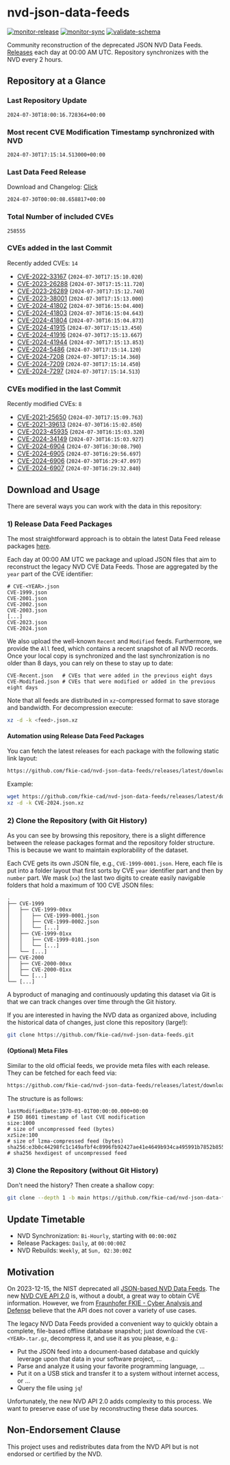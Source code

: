 # nvd-json-data-feeds

[![monitor-release](https://github.com/fkie-cad/nvd-json-data-feeds/actions/workflows/monitor_release.yml/badge.svg)](https://github.com/fkie-cad/nvd-json-data-feeds/actions/workflows/monitor_release.yml)
[![monitor-sync](https://github.com/fkie-cad/nvd-json-data-feeds/actions/workflows/monitor_sync.yml/badge.svg)](https://github.com/fkie-cad/nvd-json-data-feeds/actions/workflows/monitor_sync.yml)
[![validate-schema](https://github.com/fkie-cad/nvd-json-data-feeds/actions/workflows/validate_schema.yml/badge.svg)](https://github.com/fkie-cad/nvd-json-data-feeds/actions/workflows/validate_schema.yml)

Community reconstruction of the deprecated JSON NVD Data Feeds.
[Releases](https://github.com/fkie-cad/nvd-json-data-feeds/releases/latest) each day at 00:00 AM UTC.
Repository synchronizes with the NVD every 2 hours.

## Repository at a Glance

### Last Repository Update

```plain
2024-07-30T18:00:16.728364+00:00
```

### Most recent CVE Modification Timestamp synchronized with NVD

```plain
2024-07-30T17:15:14.513000+00:00
```

### Last Data Feed Release

Download and Changelog: [Click](https://github.com/fkie-cad/nvd-json-data-feeds/releases/latest)

```plain
2024-07-30T00:00:08.658817+00:00
```

### Total Number of included CVEs

```plain
258555
```

### CVEs added in the last Commit

Recently added CVEs: `14`

- [CVE-2022-33167](CVE-2022/CVE-2022-331xx/CVE-2022-33167.json) (`2024-07-30T17:15:10.020`)
- [CVE-2023-26288](CVE-2023/CVE-2023-262xx/CVE-2023-26288.json) (`2024-07-30T17:15:11.720`)
- [CVE-2023-26289](CVE-2023/CVE-2023-262xx/CVE-2023-26289.json) (`2024-07-30T17:15:12.740`)
- [CVE-2023-38001](CVE-2023/CVE-2023-380xx/CVE-2023-38001.json) (`2024-07-30T17:15:13.000`)
- [CVE-2024-41802](CVE-2024/CVE-2024-418xx/CVE-2024-41802.json) (`2024-07-30T16:15:04.400`)
- [CVE-2024-41803](CVE-2024/CVE-2024-418xx/CVE-2024-41803.json) (`2024-07-30T16:15:04.643`)
- [CVE-2024-41804](CVE-2024/CVE-2024-418xx/CVE-2024-41804.json) (`2024-07-30T16:15:04.873`)
- [CVE-2024-41915](CVE-2024/CVE-2024-419xx/CVE-2024-41915.json) (`2024-07-30T17:15:13.450`)
- [CVE-2024-41916](CVE-2024/CVE-2024-419xx/CVE-2024-41916.json) (`2024-07-30T17:15:13.667`)
- [CVE-2024-41944](CVE-2024/CVE-2024-419xx/CVE-2024-41944.json) (`2024-07-30T17:15:13.853`)
- [CVE-2024-5486](CVE-2024/CVE-2024-54xx/CVE-2024-5486.json) (`2024-07-30T17:15:14.120`)
- [CVE-2024-7208](CVE-2024/CVE-2024-72xx/CVE-2024-7208.json) (`2024-07-30T17:15:14.360`)
- [CVE-2024-7209](CVE-2024/CVE-2024-72xx/CVE-2024-7209.json) (`2024-07-30T17:15:14.450`)
- [CVE-2024-7297](CVE-2024/CVE-2024-72xx/CVE-2024-7297.json) (`2024-07-30T17:15:14.513`)


### CVEs modified in the last Commit

Recently modified CVEs: `8`

- [CVE-2021-25650](CVE-2021/CVE-2021-256xx/CVE-2021-25650.json) (`2024-07-30T17:15:09.763`)
- [CVE-2021-39613](CVE-2021/CVE-2021-396xx/CVE-2021-39613.json) (`2024-07-30T16:15:02.850`)
- [CVE-2023-45935](CVE-2023/CVE-2023-459xx/CVE-2023-45935.json) (`2024-07-30T16:15:03.320`)
- [CVE-2024-34149](CVE-2024/CVE-2024-341xx/CVE-2024-34149.json) (`2024-07-30T16:15:03.927`)
- [CVE-2024-6904](CVE-2024/CVE-2024-69xx/CVE-2024-6904.json) (`2024-07-30T16:30:08.790`)
- [CVE-2024-6905](CVE-2024/CVE-2024-69xx/CVE-2024-6905.json) (`2024-07-30T16:29:56.697`)
- [CVE-2024-6906](CVE-2024/CVE-2024-69xx/CVE-2024-6906.json) (`2024-07-30T16:29:47.097`)
- [CVE-2024-6907](CVE-2024/CVE-2024-69xx/CVE-2024-6907.json) (`2024-07-30T16:29:32.840`)


## Download and Usage

There are several ways you can work with the data in this repository:

### 1) Release Data Feed Packages

The most straightforward approach is to obtain the latest Data Feed release packages [here](https://github.com/fkie-cad/nvd-json-data-feeds/releases/latest).

Each day at 00:00 AM UTC we package and upload JSON files that aim to reconstruct the legacy NVD CVE Data Feeds.
Those are aggregated by the `year` part of the CVE identifier:

```
# CVE-<YEAR>.json
CVE-1999.json
CVE-2001.json
CVE-2002.json
CVE-2003.json
[...]
CVE-2023.json
CVE-2024.json
```

We also upload the well-known `Recent` and `Modified` feeds.
Furthermore, we provide the `All` feed, which contains a recent snapshot of all NVD records.
Once your local copy is synchronized and the last synchronization is no older than 8 days, you can rely on these to stay up to date:

```plain
CVE-Recent.json   # CVEs that were added in the previous eight days
CVE-Modified.json # CVEs that were modified or added in the previous eight days
```

Note that all feeds are distributed in `xz`-compressed format to save storage and bandwidth.
For decompression execute:

```sh
xz -d -k <feed>.json.xz
```

#### Automation using Release Data Feed Packages

You can fetch the latest releases for each package with the following static link layout:

```sh
https://github.com/fkie-cad/nvd-json-data-feeds/releases/latest/download/CVE-<YEAR>.json.xz
```

Example:

```sh
wget https://github.com/fkie-cad/nvd-json-data-feeds/releases/latest/download/CVE-2024.json.xz
xz -d -k CVE-2024.json.xz
```

### 2) Clone the Repository (with Git History)

As you can see by browsing this repository, there is a slight difference between the release packages format and the repository folder structure.
This is because we want to maintain explorability of the dataset.

Each CVE gets its own JSON file, e.g., `CVE-1999-0001.json`.
Here, each file is put into a folder layout that first sorts by CVE `year` identifier part and then by `number` part.
We mask (`xx`) the last two digits to create easily navigable folders that hold a maximum of 100 CVE JSON files:

```plain
.
├── CVE-1999
│   ├── CVE-1999-00xx
│   │   ├── CVE-1999-0001.json
│   │   ├── CVE-1999-0002.json
│   │   └── [...]
│   ├── CVE-1999-01xx
│   │   ├── CVE-1999-0101.json
│   │   └── [...]
│   └── [...]
├── CVE-2000
│   ├── CVE-2000-00xx
│   ├── CVE-2000-01xx
│   └── [...]
└── [...]
```

A byproduct of managing and continuously updating this dataset via Git is that we can track changes over time through the Git history.

If you are interested in having the NVD data as organized above, including the historical data of changes, just clone this repository (large!):

```sh
git clone https://github.com/fkie-cad/nvd-json-data-feeds.git
```

#### (Optional) Meta Files

Similar to the old official feeds, we provide meta files with each release. They can be fetched for each feed via:

```sh
https://github.com/fkie-cad/nvd-json-data-feeds/releases/latest/download/CVE-<YEAR>.meta
```

The structure is as follows:

```plain
lastModifiedDate:1970-01-01T00:00:00.000+00:00                          # ISO 8601 timestamp of last CVE modification
size:1000                                                               # size of uncompressed feed (bytes)
xzSize:100                                                              # size of lzma-compressed feed (bytes)
sha256:e3b0c44298fc1c149afbf4c8996fb92427ae41e4649b934ca495991b7852b855 # sha256 hexdigest of uncompressed feed
```

### 3) Clone the Repository (without Git History)

Don't need the history? Then create a shallow copy:

```sh
git clone --depth 1 -b main https://github.com/fkie-cad/nvd-json-data-feeds.git
```


## Update Timetable

* NVD Synchronization: `Bi-Hourly`, starting with `00:00:00Z`
* Release Packages: `Daily`, at `00:00:00Z`
* NVD Rebuilds: `Weekly`, at `Sun, 02:30:00Z`


## Motivation

On 2023-12-15, the NIST deprecated all [JSON-based NVD Data Feeds](https://nvd.nist.gov/vuln/data-feeds#divRetirementBanner-1).
The new [NVD CVE API 2.0](https://nvd.nist.gov/developers/vulnerabilities) is, without a doubt, a great way to obtain CVE information.
However, we from [Fraunhofer FKIE - Cyber Analysis and Defense](https://www.fkie.fraunhofer.de/en/departments/cad.html) believe that the API does not cover a variety of use cases.

The legacy NVD Data Feeds provided a convenient way to quickly obtain a complete, file-based offline database snapshot; just download the `CVE-<YEAR>.tar.gz`, decompress it, and use it as you please, e.g.:

- Put the JSON feed into a document-based database and quickly leverage upon that data in your software project, ...
- Parse and analyze it using your favorite programming language, ...
- Put it on a USB stick and transfer it to a system without internet access, or ...
- Query the file using `jq`!

Unfortunately, the new NVD API 2.0 adds complexity to this process.
We want to preserve ease of use by reconstructing these data sources.

## Non-Endorsement Clause

This project uses and redistributes data from the NVD API but is not endorsed or certified by the NVD.